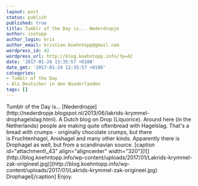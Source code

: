 ```yaml
---
layout: post
status: publish
published: true
title: Tumblr of the Day is... Nederdropje
author: isotopp
author_login: kris
author_email: kristian.koehntopp@gmail.com
wordpress_id: 42
wordpress_url: http://blog.koehntopp.info/?p=42
date: '2017-01-24 13:35:57 +0100'
date_gmt: '2017-01-24 12:35:57 +0100'
categories:
- Tumblr of the Day
- Als Deutscher in den Niederlanden
tags: []
---
```

<p>Tumblr of the Day is... [Nederdropje](http://nederdropje.blogspot.nl/2013/06/lakrids-krymmel-drophagelslag.html). A Dutch blog on Drop&nbsp;(Liquorice). Around here&nbsp;(in the Netherlands) people are making quite oftenbread with Hagelslag. That's a bread with crumps&nbsp;- originally chocolate crumps, but there is&nbsp;Fruchtenhagel, Anishagel and many other kinds. Apparently there is Drophagel as well, but from a scandinavian source. [caption id="attachment\_43" align="aligncenter" width="320"][![](http://blog.koehntopp.info/wp-content/uploads/2017/01/Lakrids-krymmel-zak-origineel.jpg)](http://blog.koehntopp.info/wp-content/uploads/2017/01/Lakrids-krymmel-zak-origineel.jpg) Drophagel[/caption] Enjoy.</p>
